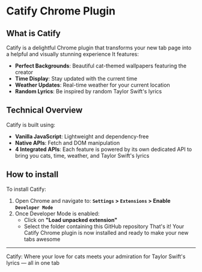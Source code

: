 # Catify Chrome Plugin

## What is Catify

Catify is a delightful Chrome plugin that transforms your new tab page into a helpful and visually stunning experience
It features:

- **Perfect Backgrounds**: Beautiful cat-themed wallpapers featuring the creator
- **Time Display**: Stay updated with the current time
- **Weather Updates**: Real-time weather for your current location
- **Random Lyrics**: Be inspired by random Taylor Swift's lyrics

## Technical Overview

Catify is built using:

- **Vanilla JavaScript**: Lightweight and dependency-free
- **Native APIs**: Fetch and DOM manipulation
- **4 Integrated APIs**: Each feature is powered by its own dedicated API to bring you cats, time, weather, and Taylor
  Swift's lyrics

## How to install

To install Catify:

1. Open Chrome and navigate to:
   **`Settings` > `Extensions` > Enable `Developer Mode`**
2. Once Developer Mode is enabled:
    - Click on **"Load unpacked extension"**
    - Select the folder containing this GitHub repository
      That's it! Your Catify Chrome plugin is now installed and ready to make your new tabs awesome

---

Catify: Where your love for cats meets your admiration for Taylor Swift's lyrics — all in one tab
